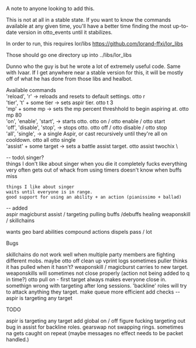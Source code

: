 A note to anyone looking to add this.

This is not at all in a stable state. If you want to know the commands available at any given time, you'll have a better time
finding the most up-to-date version in otto_events until it stabilizes.

In order to run, this requires lor/libs  https://github.com/lorand-ffxi/lor_libs

Those should go one directory up into ../libs/lor_libs

Dunno who the guy is but he wrote a lot of extremely useful code. Same with Ivaar. If I get anywhere near a stable version for this, it will be mostly 
off of what he has done from those libs and healbot.

Available commands\
    'reload', 'r'               -> reloads and resets to default settings.                otto r\
    'tier', 't' + some tier     -> sets aspir tier.                                       otto t 3\
    'mp' + some mp              -> sets the mp percent threshhold to begin aspiring at.   otto mp 80\
    'on', 'enable', 'start',    -> starts otto.                                           otto on / otto enable / otto start\
    'off', 'disable', 'stop',   -> stops otto.                                            otto off / otto disable / otto stop\
    'all', 'single',            -> a single Aspir, or cast recursively 
                                   until they're all on cooldown. otto all                otto single\
    'assist' + some target      -> sets a battle assist target.                           otto assist twochix \



-- todo\ 
singer?\
    things I don't like about singer
    when you die it completely fucks everything
    very often gets out of whack from using timers
    doesn't know when buffs miss
    
    things I like about singer
    waits until everyone is in range.
    good support for using an ability + an action (pianissimo + ballad)

-- added\
aspir
magicburst
assist / targeting
pulling
buffs /debuffs
healing
weaponskill / skillchains

wants
geo
bard
abilities
compound actions
dispels
pass / lot

Bugs

skillchains do not work well when multiple party members are fighting different mobs.
maybe otto off 
clean up vprint logs
sometimes puller thinks it has pulled when it hasn't?
weaponskill / magicburst carries to new target.
weaponskills will sometimes not close properly (action not being added to q in time?)
otto pull on - first target always makes everyone close in.
somethign wrong with targeting after long sessions. 'backline' roles will try to attack anything they target.
make queue more efficient
add checks -- aspir is targeting any target

TODO

aspir is targeting any target
add global on / off
figure fucking targeting out
bug in assist for backline roles.
gearswap not swapping rings.
sometimes na gets caught on repeat (maybe messages no effect needs to be packet handled.)